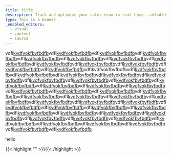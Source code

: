 ```yaml
---
title: title...
description: Track and optimize your sales team in real time...sdfsdfdsfvbhfhfghgh hello
type: This is a banner
_enabled_editors:
  - visual
  - content
  - source
---
```

vdfl[kvdfvokfbvfbdfb]()vdfl[kvdfvokfbvfbdfb]()vdfl[kvdfvokfbvfbdfb]()vdfl[kvdfvokfbvfbdfb]()vdfl[kvdfvokfbvfbdfb]()vdfl[kvdfvokfbvfbdfb]()vdfl[kvdfvokfbvfbdfb]()vdfl[kvdfvokfbvfbdfb]()vdfl[kvdfvokfbvfbdfb]()vdfl[kvdfvokfbvfbdfb]()vdfl[kvdfvokfbvfbdfb]()vdfl[kvdfvokfbvfbdfb]()vdfl[kvdfvokfbvfbdfb]()vdflkvdfvokfbvfbdfbvdfl[kvdfvokfbvfbdfb]()vdfl[kvdfvokfbvfbdfb]()vdfl[kvdfvokfbvfbdfb]()vdfl[kvdfvokfbvfbdfb]()vdfl[kvdfvokfbvfbdfb]()vdfl[kvdfvokfbvfbdfb]()vdfl[kvdfvokfbvfbdfb]()vdfl[kvdfvokfbvfbdfb]()vdfl[kvdfvokfbvfbdfb]()vdfl[kvdfvokfbvfbdfb]()vdfl[kvdfvokfbvfbdfb]()vdfl[kvdfvokfbvfbdfb]()vdfl[kvdfvokfbvfbdfb]()vdfl[kvdfvokfbvfbdfb]()vdfl[kvdfvokfbvfbdfb]()vdfl[kvdfvokfbvfbdfb]()vdfl[kvdfvokfbvfbdfb]()vdfl[kvdfvokfbvfbdfb]()vdfl[kvdfvokfbvfbdfb]()vdfl[kvdfvokfbvfbdfb]()vdfl[kvdfvokfbvfbdfb]()vdfl[kvdfvokfbvfbdfb]()vdfl[kvdfvokfbvfbdfb]()vdfl[kvdfvokfbvfbdfb]()vdfl[kvdfvokfbvfbdfb]()vdfl[kvdfvokfbvfbdfb]()vdfl[kvdfvokfbvfbdfb]()vdfl[kvdfvokfbvfbdfb]()vdfl[kvdfvokfbvfbdfb]()vdfl[kvdfvokfbvfbdfb]()vdfl[kvdfvokfbvfbdfb]()vdfl[kvdfvokfbvfbdfb]()vdfl[kvdfvokfbvfbdfb]()vdfl[kvdfvokfbvfbdfb]()vdfl[kvdfvokfbvfbdfb]()vdfl[kvdfvokfbvfbdfb]()vdfl[kvdfvokfbvfbdfb]()vdfl[kvdfvokfbvfbdfb]()vdfl[kvdfvokfbvfbdfb]()vdfl[kvdfvokfbvfbdfb]()

hello



{{< highlight "" >}}{{< /highlight >}}
